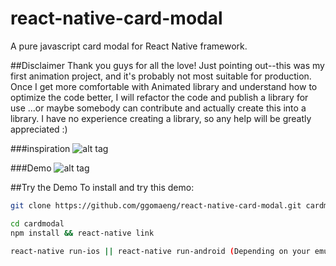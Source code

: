 # react-native-card-modal
A pure javascript card modal for React Native framework.

##Disclaimer
Thank you guys for all the love! Just pointing out--this was my first animation project, and it's probably not most suitable for production. Once I get more comfortable with Animated library and understand how to optimize the code better, I will refactor the code and publish a library for use ...or maybe somebody can contribute and actually create this into a library. I have no experience creating a library, so any help will be greatly appreciated :)

###inspiration
![alt tag](https://raw.githubusercontent.com/ggomaeng/react-native-card-modal/master/inspiration.gif)

###Demo
![alt tag](https://raw.githubusercontent.com/ggomaeng/react-native-card-modal/master/demo.gif)

##Try the Demo
To install and try this demo:

```bash
git clone https://github.com/ggomaeng/react-native-card-modal.git cardmodal

cd cardmodal
npm install && react-native link

react-native run-ios || react-native run-android (Depending on your emulator)
```

